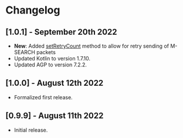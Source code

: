 # Changelog

## [1.0.1] - September 20th 2022
- **New**: Added [setRetryCount](lighthouse/src/main/java/com/ivanempire/lighthouse/LighthouseClient.kt#L40) method to allow for retry sending of M-SEARCH packets
- Updated Kotlin to version 1.7.10.
- Updated AGP to version 7.2.2.

## [1.0.0] - August 12th 2022
- Formalized first release.

## [0.9.9] - August 11th 2022
- Initial release.
